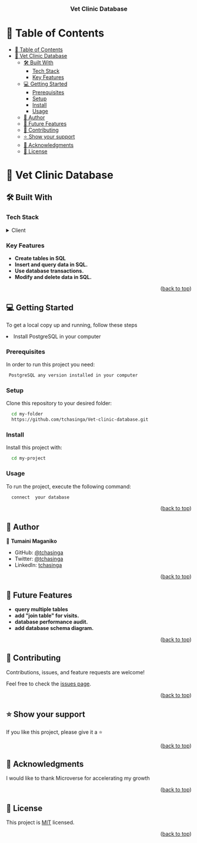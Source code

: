 
<div align="center">

  <h3><b>Vet Clinic Database</b></h3>

</div>

<!-- TABLE OF CONTENTS -->

# 📗 Table of Contents

- [📗 Table of Contents](#-table-of-contents)
- [📖 Vet Clinic Database ](#-vet-clinic-database-)
  - [🛠 Built With ](#-built-with-)
    - [Tech Stack ](#tech-stack-)
    - [Key Features ](#key-features-)
  - [💻 Getting Started ](#-getting-started-)
    - [Prerequisites](#prerequisites)
    - [Setup](#setup)
    - [Install](#install)
    - [Usage](#usage)
  - [👤 Author ](#-author-)
  - [🔭 Future Features ](#-future-features-)
  - [🤝 Contributing ](#-contributing-)
  - [⭐️ Show your support ](#️-show-your-support-)
  - [🙏 Acknowledgments ](#-acknowledgments-)
  - [📝 License ](#-license-)

<!-- PROJECT DESCRIPTION -->

# 📖 Vet Clinic Database <a name="about-project"></a>

## 🛠 Built With <a name="built-with"></a>

### Tech Stack <a name="tech-stack"></a>

<details>
  <summary>Client</summary>
  <ul>
    <li><a href="https://www.postgresql.org/">PostgreSQL</a></li>
  </ul>
</details>

<!-- Features -->

### Key Features <a name="key-features"></a>

- **Create tables in SQL**
- **Insert and query data in SQL.**
- **Use database transactions.**
- **Modify and delete data in SQL.**

<p align="right">(<a href="#readme-top">back to top</a>)</p>


<!-- GETTING STARTED -->

## 💻 Getting Started <a name="getting-started"></a>


To get a local copy up and running, follow these steps

<li>Install PostgreSQL in your computer</li>


### Prerequisites

In order to run this project you need:


```sh
 PostgreSQL any version installed in your computer
```

### Setup

Clone this repository to your desired folder:


```sh
  cd my-folder
  https://github.com/tchasinga/Vet-clinic-database.git
```

### Install

Install this project with:


```sh
  cd my-project
```


### Usage

To run the project, execute the following command:


```sh
  connect  your database
```


<p align="right">(<a href="#readme-top">back to top</a>)</p>

<!-- AUTHORS -->

## 👤 Author <a name="author"></a>

👤 **Tumaini Maganiko**

- GitHub: [@tchasinga](https://github.com/tchasinga)
- Twitter: [@tchasinga](https://twitter.com/tchasinga)
- LinkedIn: [tchasinga](https://linkedin.com/in/tchasinga)


<p align="right">(<a href="#readme-top">back to top</a>)</p>

<!-- FUTURE FEATURES -->

## 🔭 Future Features <a name="future-features"></a>

 - **query multiple tables**
 -  **add "join table" for visits.**
 -   **database performance audit.**
 -    **add database schema diagram.**

<p align="right">(<a href="#readme-top">back to top</a>)</p>

<!-- CONTRIBUTING -->

## 🤝 Contributing <a name="contributing"></a>

Contributions, issues, and feature requests are welcome!

Feel free to check the [issues page](https://github.com/tchasinga/Vet-clinic-database/issues/2).

<p align="right">(<a href="#readme-top">back to top</a>)</p>

<!-- SUPPORT -->

## ⭐️ Show your support <a name="support"></a>

If you like this project, please give it a ⭐️

<p align="right">(<a href="#readme-top">back to top</a>)</p>

<!-- ACKNOWLEDGEMENTS -->

## 🙏 Acknowledgments <a name="acknowledgements"></a>

I would like to thank Microverse for accelerating my growth

<p align="right">(<a href="#readme-top">back to top</a>)</p>


<!-- LICENSE -->

## 📝 License <a name="license"></a>

This project is [MIT](./LICENSE) licensed.


<p align="right">(<a href="#readme-top">back to top</a>)</p>
